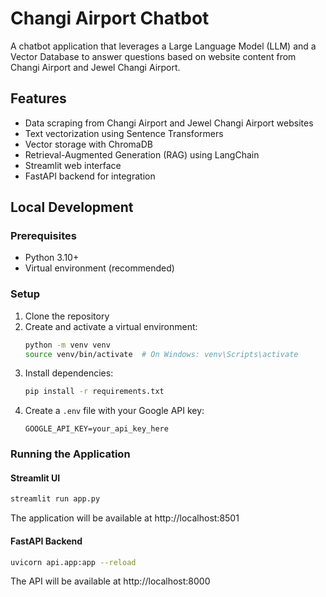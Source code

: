 # Changi Airport Chatbot

A chatbot application that leverages a Large Language Model (LLM) and a Vector Database to answer questions based on website content from Changi Airport and Jewel Changi Airport.

## Features

- Data scraping from Changi Airport and Jewel Changi Airport websites
- Text vectorization using Sentence Transformers
- Vector storage with ChromaDB
- Retrieval-Augmented Generation (RAG) using LangChain
- Streamlit web interface
- FastAPI backend for integration

## Local Development

### Prerequisites

- Python 3.10+
- Virtual environment (recommended)

### Setup

1. Clone the repository
2. Create and activate a virtual environment:
   ```bash
   python -m venv venv
   source venv/bin/activate  # On Windows: venv\Scripts\activate
   ```
3. Install dependencies:
   ```bash
   pip install -r requirements.txt
   ```
4. Create a `.env` file with your Google API key:
   ```
   GOOGLE_API_KEY=your_api_key_here
   ```

### Running the Application

#### Streamlit UI

```bash
streamlit run app.py
```

The application will be available at http://localhost:8501

#### FastAPI Backend

```bash
uvicorn api.app:app --reload
```

The API will be available at http://localhost:8000

